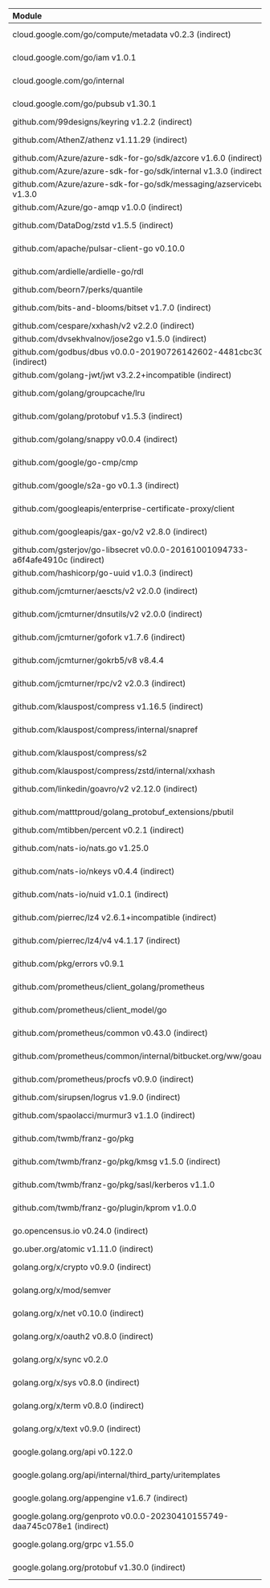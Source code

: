 | Module                                                                         | License      |
|:-------------------------------------------------------------------------------|:-------------|
| cloud.google.com/go/compute/metadata v0.2.3 (indirect)                         | Apache-2.0   |
| cloud.google.com/go/iam v1.0.1                                                 | Apache-2.0   |
| cloud.google.com/go/internal                                                   | Apache-2.0   |
| cloud.google.com/go/pubsub v1.30.1                                             | Apache-2.0   |
| github.com/99designs/keyring v1.2.2 (indirect)                                 | MIT          |
| github.com/AthenZ/athenz v1.11.29 (indirect)                                   | Apache-2.0   |
| github.com/Azure/azure-sdk-for-go/sdk/azcore v1.6.0 (indirect)                 | MIT          |
| github.com/Azure/azure-sdk-for-go/sdk/internal v1.3.0 (indirect)               | MIT          |
| github.com/Azure/azure-sdk-for-go/sdk/messaging/azservicebus v1.3.0            | MIT          |
| github.com/Azure/go-amqp v1.0.0 (indirect)                                     | MIT          |
| github.com/DataDog/zstd v1.5.5 (indirect)                                      | BSD-3-Clause |
| github.com/apache/pulsar-client-go v0.10.0                                     | Apache-2.0   |
| github.com/ardielle/ardielle-go/rdl                                            | Apache-2.0   |
| github.com/beorn7/perks/quantile                                               | MIT          |
| github.com/bits-and-blooms/bitset v1.7.0 (indirect)                            | BSD-3-Clause |
| github.com/cespare/xxhash/v2 v2.2.0 (indirect)                                 | MIT          |
| github.com/dvsekhvalnov/jose2go v1.5.0 (indirect)                              | MIT          |
| github.com/godbus/dbus v0.0.0-20190726142602-4481cbc300e2 (indirect)           | BSD-2-Clause |
| github.com/golang-jwt/jwt v3.2.2+incompatible (indirect)                       | MIT          |
| github.com/golang/groupcache/lru                                               | Apache-2.0   |
| github.com/golang/protobuf v1.5.3 (indirect)                                   | BSD-3-Clause |
| github.com/golang/snappy v0.0.4 (indirect)                                     | BSD-3-Clause |
| github.com/google/go-cmp/cmp                                                   | BSD-3-Clause |
| github.com/google/s2a-go v0.1.3 (indirect)                                     | Apache-2.0   |
| github.com/googleapis/enterprise-certificate-proxy/client                      | Apache-2.0   |
| github.com/googleapis/gax-go/v2 v2.8.0 (indirect)                              | BSD-3-Clause |
| github.com/gsterjov/go-libsecret v0.0.0-20161001094733-a6f4afe4910c (indirect) | MIT          |
| github.com/hashicorp/go-uuid v1.0.3 (indirect)                                 | MPL-2.0      |
| github.com/jcmturner/aescts/v2 v2.0.0 (indirect)                               | Apache-2.0   |
| github.com/jcmturner/dnsutils/v2 v2.0.0 (indirect)                             | Apache-2.0   |
| github.com/jcmturner/gofork v1.7.6 (indirect)                                  | BSD-3-Clause |
| github.com/jcmturner/gokrb5/v8 v8.4.4                                          | Apache-2.0   |
| github.com/jcmturner/rpc/v2 v2.0.3 (indirect)                                  | Apache-2.0   |
| github.com/klauspost/compress v1.16.5 (indirect)                               | Apache-2.0   |
| github.com/klauspost/compress/internal/snapref                                 | BSD-3-Clause |
| github.com/klauspost/compress/s2                                               | BSD-3-Clause |
| github.com/klauspost/compress/zstd/internal/xxhash                             | MIT          |
| github.com/linkedin/goavro/v2 v2.12.0 (indirect)                               | Apache-2.0   |
| github.com/matttproud/golang_protobuf_extensions/pbutil                        | Apache-2.0   |
| github.com/mtibben/percent v0.2.1 (indirect)                                   | MIT          |
| github.com/nats-io/nats.go v1.25.0                                             | Apache-2.0   |
| github.com/nats-io/nkeys v0.4.4 (indirect)                                     | Apache-2.0   |
| github.com/nats-io/nuid v1.0.1 (indirect)                                      | Apache-2.0   |
| github.com/pierrec/lz4 v2.6.1+incompatible (indirect)                          | BSD-3-Clause |
| github.com/pierrec/lz4/v4 v4.1.17 (indirect)                                   | BSD-3-Clause |
| github.com/pkg/errors v0.9.1                                                   | BSD-2-Clause |
| github.com/prometheus/client_golang/prometheus                                 | Apache-2.0   |
| github.com/prometheus/client_model/go                                          | Apache-2.0   |
| github.com/prometheus/common v0.43.0 (indirect)                                | Apache-2.0   |
| github.com/prometheus/common/internal/bitbucket.org/ww/goautoneg               | BSD-3-Clause |
| github.com/prometheus/procfs v0.9.0 (indirect)                                 | Apache-2.0   |
| github.com/sirupsen/logrus v1.9.0 (indirect)                                   | MIT          |
| github.com/spaolacci/murmur3 v1.1.0 (indirect)                                 | BSD-3-Clause |
| github.com/twmb/franz-go/pkg                                                   | BSD-3-Clause |
| github.com/twmb/franz-go/pkg/kmsg v1.5.0 (indirect)                            | BSD-3-Clause |
| github.com/twmb/franz-go/pkg/sasl/kerberos v1.1.0                              | BSD-3-Clause |
| github.com/twmb/franz-go/plugin/kprom v1.0.0                                   | BSD-3-Clause |
| go.opencensus.io v0.24.0 (indirect)                                            | Apache-2.0   |
| go.uber.org/atomic v1.11.0 (indirect)                                          | MIT          |
| golang.org/x/crypto v0.9.0 (indirect)                                          | BSD-3-Clause |
| golang.org/x/mod/semver                                                        | BSD-3-Clause |
| golang.org/x/net v0.10.0 (indirect)                                            | BSD-3-Clause |
| golang.org/x/oauth2 v0.8.0 (indirect)                                          | BSD-3-Clause |
| golang.org/x/sync v0.2.0                                                       | BSD-3-Clause |
| golang.org/x/sys v0.8.0 (indirect)                                             | BSD-3-Clause |
| golang.org/x/term v0.8.0 (indirect)                                            | BSD-3-Clause |
| golang.org/x/text v0.9.0 (indirect)                                            | BSD-3-Clause |
| google.golang.org/api v0.122.0                                                 | BSD-3-Clause |
| google.golang.org/api/internal/third_party/uritemplates                        | BSD-3-Clause |
| google.golang.org/appengine v1.6.7 (indirect)                                  | Apache-2.0   |
| google.golang.org/genproto v0.0.0-20230410155749-daa745c078e1 (indirect)       | Apache-2.0   |
| google.golang.org/grpc v1.55.0                                                 | Apache-2.0   |
| google.golang.org/protobuf v1.30.0 (indirect)                                  | BSD-3-Clause |